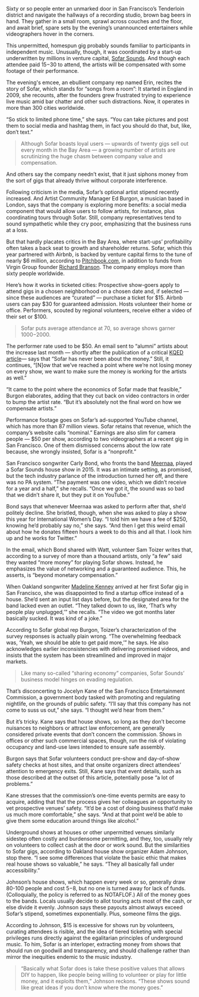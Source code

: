 
Sixty or so people enter an unmarked door in San Francisco’s Tenderloin district and navigate the hallways of a recording studio, brown bag beers in hand. They gather in a small room, sprawl across couches and the floor, and await brief, spare sets by the evening’s unannounced entertainers while videographers hover in the corners.
 
This unpermitted, homespun gig probably sounds familiar to participants in independent music. Unusually, though, it was coordinated by a start-up underwritten by millions in venture capital, [Sofar Sounds](https://www.sofarsounds.com/). And though each attendee paid $15-$30 to attend, the artists will be compensated with some footage of their performance.
 
The evening's emcee, an ebullient company rep named Erin, recites the story of Sofar, which stands for “songs from a room”: It started in England in 2009, she recounts, after the founders grew frustrated trying to experience live music amid bar chatter and other such distractions. Now, it operates in more than 300 cities worldwide.
 
“So stick to limited phone time,” she says. “You can take pictures and post them to social media and hashtag them, in fact you should do that, but, like, don’t text.”
 
>Although Sofar boasts loyal users — upwards of twenty gigs sell out every month in the Bay Area — a growing number of artists are scrutinizing the huge chasm between company value and compensation. 

And others say the company needn’t exist, that it just siphons money from the sort of gigs that already thrive without corporate interference.
 
Following criticism in the media, Sofar’s optional artist stipend recently increased. And Artist Community Manager Ed Burgon, a musician based in London, says that the company is exploring more benefits: a social media component that would allow users to follow artists, for instance, plus coordinating tours through Sofar. Still, company representatives tend to sound sympathetic while they cry poor, emphasizing that the business runs at a loss.
 
But that hardly placates critics in the Bay Area, where start-ups’ profitability often takes a back seat to growth and shareholder returns. Sofar, which this year partnered with Airbnb, is backed by venture capital firms to the tune of nearly $6 million, according to [Pitchbook.com](http://pitchbook.com/profiles/sofar-sounds-profile-investors-funding-valuation-and-analysis), in addition to  funds from Virgin Group founder [Richard Branson](http://www.telegraph.co.uk/business/2016/07/14/richard-branson-invests-in-secret-gig-start-up/). The company employs more than sixty people worldwide.
 
Here’s how it works in ticketed cities: Prospective show-goers apply to attend gigs in a chosen neighborhood on a chosen date and, if selected — since these audiences are “curated” — purchase a ticket for $15. Airbnb users can pay $30 for guaranteed admission. Hosts volunteer their home or office. Performers, scouted by regional volunteers, receive either a video of their set or $100. 
>Sofar puts average attendance at 70, so average shows garner $1000-$2000.
 
The performer rate used to be $50. An email sent to “alumni” artists about the increase last month — shortly after the publication of a critical [KQED article](https://ww2.kqed.org/arts/2017/04/28/sofar-sounds-house-shows-airbnb-middleman/)— says that “Sofar has never been about the money.” Still, it continues, “[N]ow that we’ve reached a point where we’re not losing money on every show, we want to make sure the money is working for the artists as well.”
 
“It came to the point where the economics of Sofar made that feasible,” Burgon elaborates, adding that they cut back on video contractors in order to bump the artist rate. “But it’s absolutely not the final word on how we compensate artists.”
 
Performance footage goes on Sofar’s ad-supported YouTube channel, which has more than 87 million views. Sofar retains that revenue, which the company’s website calls “nominal.” Earnings are also slim for camera people — $50 per show, according to two videographers at a recent gig in San Francisco. One of them dismissed concerns about the low rate because, she wrongly insisted, Sofar is a “nonprofit.”
 
San Francisco songwriter Carly Bond, who fronts the band [Meernaa](https://meernaa.bandcamp.com/), played a Sofar Sounds house show in 2015. It was an intimate setting, as promised, but the tech industry parlance of the introduction turned her off, and there was no PA system. “The payment was one video, which we didn’t receive for a year and a half,” she recalls. “Once we got it, the sound was so bad that we didn’t share it, but they put it on YouTube.”
 
Bond says that whenever Meernaa was asked to perform after that, she’d politely decline. She bristled, though, when she was asked to play a show this year for International Women’s Day. “I told him we have a fee of $250, knowing he’d probably say no,” she says. “And then I get this weird email about how he donates fifteen hours a week to do this and all that. I look him up and he works for Twitter.”
 
In the email, which Bond shared with Watt, volunteer Sam Toizer writes that, according to a survey of more than a thousand artists, only “a few” said they wanted “more money” for playing Sofar shows. Instead, he emphasizes the value of networking and a guaranteed audience. This, he asserts, is “beyond monetary compensation.”
 
When Oakland songwriter [Madeline Kenney](https://madelinekenney.bandcamp.com/) arrived at her first Sofar gig in San Francisco, she was disappointed to find a startup office instead of a house. She’d sent an input list days before, but the designated area for the band lacked even an outlet. “They talked down to us, like, ‘That’s why people play unplugged,’” she recalls. “The video we got months later basically sucked. It was kind of a joke.”  
 
According to Sofar global rep Burgon, Toizer’s characterization of the survey responses is actually plain wrong. “The overwhelming feedback was, ‘Yeah, we should be able to get paid more,’” he says. He also acknowledges earlier inconsistencies with delivering promised videos, and insists that the system has been streamlined and improved in major markets.
 
>Like many so-called “sharing economy” companies, Sofar Sounds’ business model hinges on evading regulation. 

That’s disconcerting to Jocelyn Kane of the San Francisco Entertainment Commission, a government body tasked with promoting and regulating nightlife, on the grounds of public safety. “I’ll say that this company has not come to suss us out,” she says. “I thought we’d hear from them.”
 
But it’s tricky. Kane says that house shows, so long as they don’t become nuisances to neighbors or attract law enforcement, are generally considered private events that don’t concern the commission. Shows in offices or other such commercial spaces, though, run the risk of violating occupancy and land-use laws intended to ensure safe assembly.
 
Burgon says that Sofar volunteers conduct pre-show and day-of-show safety checks at host sites, and that onsite organizers direct attendees’ attention to emergency exits. Still, Kane says that event details, such as those  described at the outset of this article, potentially pose “a lot of problems.”
 
Kane stresses that the commission’s one-time events permits are easy to acquire, adding that that the process gives her colleagues an opportunity to vet prospective venues’ safety. “It’d be a cost of doing business that’d make us much more comfortable,” she says. “And at that point we’d be able to give them some education around things like alcohol.”
 
Underground shows at houses or other unpermitted venues similarly sidestep often costly and burdensome permitting, and they, too, usually rely on volunteers to collect cash at the door or work sound. But the similarities to Sofar gigs, according to Oakland house show organizer Adam Johnson, stop there. “I see some differences that violate the basic ethic that makes real house shows so valuable,” he says. “They all basically fall under accessibility.”
 
Johnson’s house shows, which happen every week or so, generally draw 80-100 people and cost $5-$8, but no one is turned away for lack of funds. (Colloquially, the policy is referred to as  NOTAFLOF.) All of the money goes to the bands. Locals usually decide to allot touring acts most of the cash, or else divide it evenly. Johnson says these payouts almost always exceed Sofar’s stipend, sometimes exponentially. Plus, someone films the gigs.
 
According to Johnson, $15 is excessive for shows run by volunteers, curating attendees is risible, and the idea of tiered ticketing with special privileges runs directly against the egalitarian principles of underground music. To him, Sofar is an interloper, extracting money from shows that should run on goodwill and transparency, and should challenge rather than mirror the inequities endemic to the music industry. 
 
>“Basically what Sofar does is take these positive values that allows DIY to happen, like people being willing to volunteer or play for little money, and it exploits them,” Johnson reckons. “These shows sound like great ideas if you don’t know where the money goes.”
 
